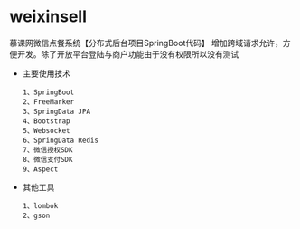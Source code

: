 # weixinsell
慕课网微信点餐系统【分布式后台项目SpringBoot代码】
增加跨域请求允许，方便开发。除了开放平台登陆与商户功能由于没有权限所以没有测试


* 主要使用技术


      1、SpringBoot
      2、FreeMarker
      3、SpringData JPA
      4、Bootstrap
      5、Websocket
      6、SpringData Redis
      7、微信授权SDK
      8、微信支付SDK
      9、Aspect
    
    
* 其他工具

      1、lombok
      2、gson

